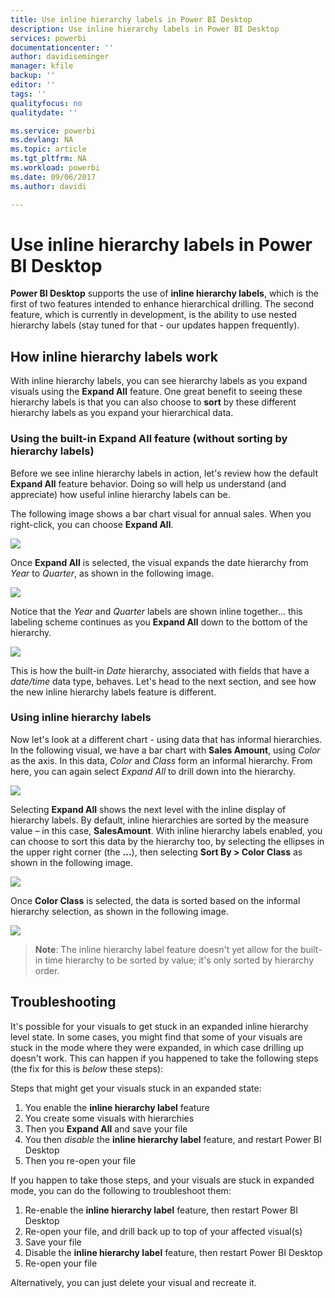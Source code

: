 ```yaml
---
title: Use inline hierarchy labels in Power BI Desktop
description: Use inline hierarchy labels in Power BI Desktop
services: powerbi
documentationcenter: ''
author: davidiseminger
manager: kfile
backup: ''
editor: ''
tags: ''
qualityfocus: no
qualitydate: ''

ms.service: powerbi
ms.devlang: NA
ms.topic: article
ms.tgt_pltfrm: NA
ms.workload: powerbi
ms.date: 09/06/2017
ms.author: davidi

---
```

# Use inline hierarchy labels in Power BI Desktop
**Power BI Desktop** supports the use of **inline hierarchy labels**, which is the first of two features intended to enhance hierarchical drilling. The second feature, which is currently in development, is the ability to use nested hierarchy labels (stay tuned for that - our updates happen frequently).   

## How inline hierarchy labels work
With inline hierarchy labels, you can see hierarchy labels as you expand visuals using the **Expand All** feature. One great benefit to seeing these hierarchy labels is that you can also choose to **sort** by these different hierarchy labels as you expand your hierarchical data.

### Using the built-in Expand All feature (without sorting by hierarchy labels)
Before we see inline hierarchy labels in action, let's review how the default **Expand All** feature behavior. Doing so will help us understand (and appreciate) how useful inline hierarchy labels can be.

The following image shows a bar chart visual for annual sales. When you right-click, you can choose **Expand All**.

![](media/desktop-inline-hierarchy-labels/inlinehierarchy_4.png)

Once **Expand All** is selected, the visual expands the date hierarchy from *Year* to *Quarter*, as shown in the following image.

![](media/desktop-inline-hierarchy-labels/inlinehierarchy_5.png)

Notice that the *Year* and *Quarter* labels are shown inline together... this labeling scheme continues as you **Expand All** down to the bottom of the hierarchy.

![](media/desktop-inline-hierarchy-labels/inlinehierarchy_6.png)

This is how the built-in *Date* hierarchy, associated with fields that have a *date/time* data type, behaves. Let's head to the next section, and see how the new inline hierarchy labels feature is different.

### Using inline hierarchy labels
Now let's look at a different chart - using data that has informal hierarchies. In the following visual, we have a bar chart with **Sales Amount**, using *Color* as the axis. In this data, *Color* and *Class* form an informal hierarchy. From here, you can again select *Expand All* to drill down into the hierarchy.

![](media/desktop-inline-hierarchy-labels/inlinehierarchy_7.png)

Selecting **Expand All** shows the next level with the inline display of hierarchy labels. By default, inline hierarchies are sorted by the measure value – in this case, **SalesAmount**. With inline hierarchy labels enabled, you can choose to sort this data by the hierarchy too, by selecting the ellipses in the upper right corner (the **...**), then selecting **Sort By > Color Class** as shown in the following image.

![](media/desktop-inline-hierarchy-labels/inlinehierarchy_8.png)

Once **Color Class** is selected, the data is sorted based on the informal hierarchy selection, as shown in the following image.

![](media/desktop-inline-hierarchy-labels/inlinehierarchy_9.png)

> **Note**: The inline hierarchy label feature doesn't yet allow for the built-in time hierarchy to be sorted by value; it's only sorted by hierarchy order.
> 
> 

## Troubleshooting
It's possible for your visuals to get stuck in an expanded inline hierarchy level state. In some cases, you might find that some of your visuals are stuck in the mode where they were expanded, in which case drilling up doesn't work. This can happen if you happened to take the following steps (the fix for this is *below* these steps):

Steps that might get your visuals stuck in an expanded state:

1. You enable the **inline hierarchy label** feature
2. You create some visuals with hierarchies
3. Then you **Expand All** and save your file
4. You then *disable* the **inline hierarchy label** feature, and restart Power BI Desktop
5. Then you re-open your file

If you happen to take those steps, and your visuals are stuck in expanded mode, you can do the following to troubleshoot them:

1. Re-enable the **inline hierarchy label** feature, then restart Power BI Desktop
2. Re-open your file, and drill back up to top of your affected visual(s)
3. Save your file
4. Disable the **inline hierarchy label** feature, then restart Power BI Desktop
5. Re-open your file

Alternatively, you can just delete your visual and recreate it.

